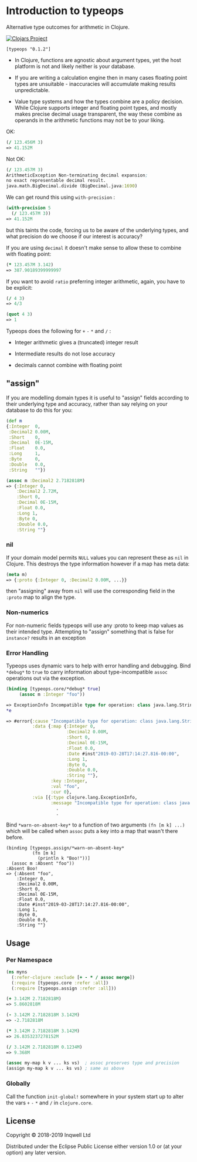 # Introduction to typeops

Alternative type outcomes for arithmetic in Clojure.

[![Clojars Project](http://clojars.org/typeops/latest-version.svg)](http://clojars.org/typeops)

`[typeops "0.1.2"]`

* In Clojure, functions are agnostic about argument types, yet the host platform is not and likely
neither is your database.

* If you are writing a calculation engine then in many cases floating point
types are unsuitable - inaccuracies will accumulate making results unpredictable.

* Value type systems and how the types combine are a policy decision. While
Clojure supports integer and floating point types, and mostly makes precise
decimal usage transparent, the way these combine as operands in the
arithmetic functions may not be to your liking.

OK:
```clojure
(/ 123.456M 3)
=> 41.152M
```

Not OK:
```clojure
(/ 123.457M 3)
ArithmeticException Non-terminating decimal expansion;
no exact representable decimal result.
java.math.BigDecimal.divide (BigDecimal.java:1690)
```

We can get round this using `with-precision` :
```clojure
(with-precision 5
  (/ 123.457M 3))
=> 41.152M
```
but this taints the code, forcing us to be aware of the underlying types,
and what precision do we choose if our interest is accuracy?

If you are using `decimal` it doesn't make sense to allow these to combine
with floating point:
```clojure
(* 123.457M 3.142)
=> 387.90189399999997
```
If you want to avoid `ratio` preferring integer arithmetic, again, you have to be
explicit:
```clojure
(/ 4 3)
=> 4/3

(quot 4 3)
=> 1
```
Typeops does the following for `+` `-` `*` and `/` :

* Integer arithmetic gives a (truncated) integer result

* Intermediate results do not lose accuracy

* decimals cannot combine with floating point

## "assign"
If you are modelling domain types it is useful to "assign" fields according to
their underlying type and accuracy, rather than say relying on your database
to do this for you:
```clojure
(def m
{:Integer  0,
 :Decimal2 0.00M,
 :Short    0,
 :Decimal  0E-15M,
 :Float    0.0,
 :Long     1,
 :Byte     0,
 :Double   0.0,
 :String   ""})

(assoc m :Decimal2 2.7182818M)
=> {:Integer 0,
    :Decimal2 2.72M,
    :Short 0,
    :Decimal 0E-15M,
    :Float 0.0,
    :Long 1,
    :Byte 0,
    :Double 0.0,
    :String ""}
```
### nil
If your domain model permits `NULL` values you can represent these as `nil` in
Clojure. This destroys the type information however if a map has meta data:
```clojure
(meta m)
=> {:proto {:Integer 0, :Decimal2 0.00M, ...}}
```
then "assigning" away from `nil` will use the corresponding field in
the `:proto` map to align the type.

### Non-numerics
For non-numeric fields typeops will use any :proto to keep map values as their intended
type. Attempting to "assign" something that is false for `instance?` results in an
exception

### Error Handling
Typeops uses dynamic vars to help with error handling and debugging. Bind `*debug*`
to `true` to carry information about type-incompatible `assoc` operations out via
the exception.
```clojure
(binding [typeops.core/*debug* true]
     (assoc m :Integer "foo"))

=> ExceptionInfo Incompatible type for operation: class java.lang.String  clojure.core/ex-info (core.clj:4617)
*e

=> #error{:cause "Incompatible type for operation: class java.lang.String",
          :data {:map {:Integer 0,
                       :Decimal2 0.00M,
                       :Short 0,
                       :Decimal 0E-15M,
                       :Float 0.0,
                       :Date #inst"2019-03-28T17:14:27.816-00:00",
                       :Long 1,
                       :Byte 0,
                       :Double 0.0,
                       :String ""},
                 :key :Integer,
                 :val "foo",
                 :cur 0},
          :via [{:type clojure.lang.ExceptionInfo,
                 :message "Incompatible type for operation: class java.lang.String"
                   .
                   .
```

Bind `*warn-on-absent-key*` to a function of two arguments `(fn [m k] ...)` which will
be called when `assoc` puts a key into a map that wasn't there before.
```
(binding [typeops.assign/*warn-on-absent-key*
          (fn [m k]
            (println k "Boo!"))]
  (assoc m :Absent "foo"))
:Absent Boo!
=> {:Absent "foo",
    :Integer 0,
    :Decimal2 0.00M,
    :Short 0,
    :Decimal 0E-15M,
    :Float 0.0,
    :Date #inst"2019-03-28T17:14:27.816-00:00",
    :Long 1,
    :Byte 0,
    :Double 0.0,
    :String ""}
```

## Usage

### Per Namespace
```clojure
(ns myns
  (:refer-clojure :exclude [+ - * / assoc merge])
  (:require [typeops.core :refer :all])
  (:require [typeops.assign :refer :all]))

(+ 3.142M 2.7182818M)
=> 5.8602818M

(- 3.142M 2.7182818M 3.142M)
=> -2.7182818M

(* 3.142M 2.7182818M 3.142M)
=> 26.8353237278152M

(/ 3.142M 2.7182818M 0.1234M)
=> 9.368M

(assoc my-map k v ... ks vs)  ; assoc preserves type and precision
(assign my-map k v ... ks vs) ; same as above

```

### Globally
Call the function `init-global!` somewhere in your system start up to
alter the vars `+` `-` `*` and `/` in `clojure.core`.

## License

Copyright © 2018-2019 Inqwell Ltd

Distributed under the Eclipse Public License either version 1.0 or (at
your option) any later version.
